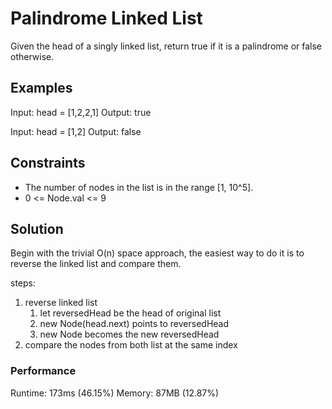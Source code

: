 # Palindrome Linked List

Given the head of a singly linked list, return true if it is a palindrome or false otherwise.

## Examples

Input: head = [1,2,2,1]
Output: true

Input: head = [1,2]
Output: false

## Constraints

- The number of nodes in the list is in the range [1, 10^5].
- 0 <= Node.val <= 9

## Solution

Begin with the trivial O(n) space approach, the easiest way to do it is to reverse the linked list and compare them.

steps:

1. reverse linked list
   1. let reversedHead be the head of original list
   2. new Node(head.next) points to reversedHead
   3. new Node becomes the new reversedHead
2. compare the nodes from both list at the same index

### Performance

Runtime: 173ms (46.15%)
Memory: 87MB (12.87%)
